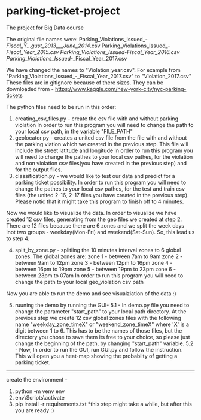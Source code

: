 # parking-ticket-project
The project for Big Data course

The original file names were:
    Parking_Violations_Issued_-_Fiscal_Y...gust_2013___June_2014_.csv
    Parking_Violations_Issued_-_Fiscal_Year_2015.csv
    Parking_Violations_Issued_-_Fiscal_Year_2016.csv
    Parking_Violations_Issued_-_Fiscal_Year_2017.csv

We have changed the names to "Violation_year.csv". For example from "Parking_Violations_Issued_-_Fiscal_Year_2017.csv" to "Violation_2017.csv"
These files are in gitIgnore because of there sizes. They can be downloaded from -
https://www.kaggle.com/new-york-city/nyc-parking-tickets


The python files need to be run in this order:
1. creating_csv_files.py - create the csv file with and without parking violation
In order to run this program you will need to change the path to your local csv path, in the variable "FILE_PATH"
2. geolocator.py - creates a united csv file from the file with and without the parking viation which we created in the previous step. This file will include the street latitude and longitude
In order to run this program you will need to change the pathes to your local csv pathes, for the violation and non violation csv files(you have created in the previous step) and for the output files.
3. classification.py - we would like to test our data and predict for a parking ticket possibility. In order to run this program you will need to change the pathes to your local csv pathes, for the test and train csv files (the united 2-16, 2-17 files you have created in the previous step). Please notic that it might take this program to finish off to 4 minutes.

Now we would like to visualize the data. In order to visualize we have created 12 csv files, generating from the geo files we created at step 2.
There are 12 files because there are 6 zones and we split the week days inot two groups - weekday(Mon-Fri) and weekend(Sat-Sun). So, this lead us to step 4.

4. split_by_zone.py - splitiing the 10 minutes interval zones to 6 global zones.
The global zones are:
zone 1 - between 7am to 9am
zone 2 - between 9am to 12pm
zone 3 - between 12pm to 16pm
zone 4 - between 16pm to 19pm
zone 5 - between 19pm to 23pm
zone 6 - between 23pm to 07am
In order to run this program you will need to change the path to your local
geo_violation csv path

Now you are able to run the demo and see visualziation of the data :)

5. ruuning the demo by running the GUI-
    5.1 - In demo.py file you need to change the parameter "start_path" to your local path directory. At the previous step we create 12 csv global zones files with the following name "weekday_zone_timeX" or "weekend_zone_timeX" where 'X' is a digit between 1 to 6. This has to be the names of those files, but the directory you chose to save them its free to your choice, so please just change the beginning of the path, by changing "start_path" variable.
    5.2 - Now, In order to run the GUI, run GUI.py and follow the instruction.
    This will open you a heat-map showing the probabilty of getting a parking ticket.
--------------------

create the environment -
1. python -m venv env
2. env\Scripts\activate
3. pip install -r requirements.txt
*this step might take a while, but after this you are ready :)
